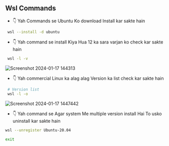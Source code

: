 
## Wsl Commands

- 👇 Yah Commands se Ubuntu Ko download Install kar sakte hain
```sh
 wsl --install -d ubuntu
```
- 👇 Yah command se install Kiya Hua 12 ka sara varjan ko check kar sakte hain
```sh
 wsl -l -v
```
![Screenshot 2024-01-17 144313](https://github.com/mdsomad/git-using-commands/assets/103892160/24c6f4d3-5acb-41f1-86ea-4865ce1b43e8)

- 👇 Yah commercial Linux ka alag alag Version ka list check kar sakte hain
```sh
 # Version list
 wsl -l -o                            
```
![Screenshot 2024-01-17 1447442](https://github.com/mdsomad/git-using-commands/assets/103892160/143f457c-558a-40cd-bfce-b69febfe95f1)

- 👇 Yah command se Agar system Me multiple version install Hai To usko uninstall kar sakte hain
```sh
wsl --unregister Ubuntu-20.04
```

```sh
exit
```
